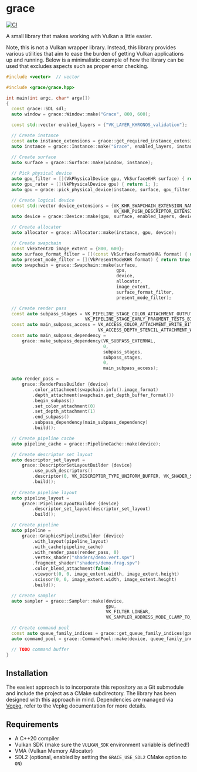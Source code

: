 # grace

[![CI](https://github.com/albin-johansson/grace/actions/workflows/ci.yml/badge.svg)](https://github.com/albin-johansson/grace/actions/workflows/ci.yml)

A small library that makes working with Vulkan a little easier.

Note, this is not a Vulkan wrapper library. Instead, this library provides various utilities that aim to ease the burden
of getting Vulkan applications up and running. Below is a minimalistic example of how the library can be used that
excludes aspects such as proper error checking.

```C++
#include <vector>  // vector

#include <grace/grace.hpp>

int main(int argc, char* argv[])
{
  const grace::SDL sdl;
  auto window = grace::Window::make("Grace", 800, 600);

  const std::vector enabled_layers = {"VK_LAYER_KHRONOS_validation"};

  // Create instance
  const auto instance_extensions = grace::get_required_instance_extensions(window);
  auto instance = grace::Instance::make("Grace", enabled_layers, instance_extensions);

  // Create surface
  auto surface = grace::Surface::make(window, instance);
  
  // Pick physical device
  auto gpu_filter = [](VkPhysicalDevice gpu, VkSurfaceKHR surface) { return true; };
  auto gpu_rater = [](VkPhysicalDevice gpu) { return 1; };
  auto gpu = grace::pick_physical_device(instance, surface, gpu_filter, gpu_rater);

  // Create logical device
  const std::vector device_extensions = {VK_KHR_SWAPCHAIN_EXTENSION_NAME,
                                         VK_KHR_PUSH_DESCRIPTOR_EXTENSION_NAME};
  auto device = grace::Device::make(gpu, surface, enabled_layers, device_extensions);

  // Create allocator
  auto allocator = grace::Allocator::make(instance, gpu, device);

  // Create swapchain
  const VkExtent2D image_extent = {800, 600};
  auto surface_format_filter = [](const VkSurfaceFormatKHR& format) { return true; };
  auto present_mode_filter = [](VkPresentModeKHR format) { return true; };
  auto swapchain = grace::Swapchain::make(surface,
                                          gpu,
                                          device,
                                          allocator,
                                          image_extent,
                                          surface_format_filter,
                                          present_mode_filter);

  // Create render pass
  const auto subpass_stages = VK_PIPELINE_STAGE_COLOR_ATTACHMENT_OUTPUT_BIT |
                              VK_PIPELINE_STAGE_EARLY_FRAGMENT_TESTS_BIT;
  const auto main_subpass_access = VK_ACCESS_COLOR_ATTACHMENT_WRITE_BIT |
                                   VK_ACCESS_DEPTH_STENCIL_ATTACHMENT_WRITE_BIT;
  const auto main_subpass_dependency = 
      grace::make_subpass_dependency(VK_SUBPASS_EXTERNAL,
                                     0,
                                     subpass_stages,
                                     subpass_stages,
                                     0,
                                     main_subpass_access);

  auto render_pass = 
      grace::RenderPassBuilder {device}
          .color_attachment(swapchain.info().image_format)
          .depth_attachment(swapchain.get_depth_buffer_format())
          .begin_subpass()
          .set_color_attachment(0)
          .set_depth_attachment(1)
          .end_subpass()
          .subpass_dependency(main_subpass_dependency)
          .build();

  // Create pipeline cache
  auto pipeline_cache = grace::PipelineCache::make(device);

  // Create descriptor set layout
  auto descriptor_set_layout =
      grace::DescriptorSetLayoutBuilder {device}
          .use_push_descriptors()
          .descriptor(0, VK_DESCRIPTOR_TYPE_UNIFORM_BUFFER, VK_SHADER_STAGE_VERTEX_BIT)
          .build();
  
  // Create pipeline layout
  auto pipeline_layout =
      grace::PipelineLayoutBuilder {device}
          .descriptor_set_layout(descriptor_set_layout)
          .build();

  // Create pipeline
  auto pipeline =
      grace::GraphicsPipelineBuilder {device}
          .with_layout(pipeline_layout)
          .with_cache(pipeline_cache)
          .with_render_pass(render_pass, 0)
          .vertex_shader("shaders/demo.vert.spv")
          .fragment_shader("shaders/demo.frag.spv")
          .color_blend_attachment(false)
          .viewport(0, 0, image_extent.width, image_extent.height)
          .scissor(0, 0, image_extent.width, image_extent.height)
          .build();

  // Create sampler
  auto sampler = grace::Sampler::make(device,
                                      gpu,
                                      VK_FILTER_LINEAR,
                                      VK_SAMPLER_ADDRESS_MODE_CLAMP_TO_EDGE);

  // Create command pool
  const auto queue_family_indices = grace::get_queue_family_indices(gpu, surface);
  auto command_pool = grace::CommandPool::make(device, queue_family_indices.graphics.value());

  // TODO command buffer
}
```

## Installation

The easiest approach is to incorporate this repository as a Git submodule and include the project as a CMake
subdirectory. The library has been designed with this approach in mind. Dependencies are managed via
[Vcpkg](https://github.com/microsoft/vcpkg), refer to the Vcpkg documentation for more details.

## Requirements

* A C++20 compiler
* Vulkan SDK (make sure the `VULKAN_SDK` environment variable is defined!)
* VMA (Vulkan Memory Allocator)
* SDL2 (optional, enabled by setting the `GRACE_USE_SDL2` CMake option to `ON`)
